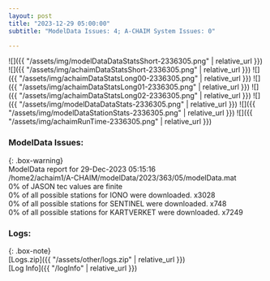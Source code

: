 ```yaml
---
layout: post
title: "2023-12-29 05:00:00"
subtitle: "ModelData Issues: 4; A-CHAIM System Issues: 0"

---
```


![]({{ "/assets/img/modelDataDataStatsShort-2336305.png" | relative_url }})
![]({{ "/assets/img/achaimDataStatsShort-2336305.png" | relative_url }})
![]({{ "/assets/img/achaimDataStatsLong00-2336305.png" | relative_url }})
![]({{ "/assets/img/achaimDataStatsLong01-2336305.png" | relative_url }})
![]({{ "/assets/img/achaimDataStatsLong02-2336305.png" | relative_url }})
![]({{ "/assets/img/modelDataDataStats-2336305.png" | relative_url }})
![]({{ "/assets/img/modelDataStationStats-2336305.png" | relative_url }})
![]({{ "/assets/img/achaimRunTime-2336305.png" | relative_url }})


### ModelData Issues:  
  
{: .box-warning}  
 ModelData report for 29-Dec-2023 05:15:16   
 /home2/achaim1/A-CHAIM/modelData/2023/363/05/modelData.mat   
 0% of JASON tec values are finite   
 0% of all possible stations for IONO were downloaded. x3028   
 0% of all possible stations for SENTINEL were downloaded. x748   
 0% of all possible stations for KARTVERKET were downloaded. x7249   
  


### Logs:  
  
{: .box-note}  
[Logs.zip]({{ "/assets/other/logs.zip" | relative_url }})  
[Log Info]({{ "/logInfo" | relative_url }})  

